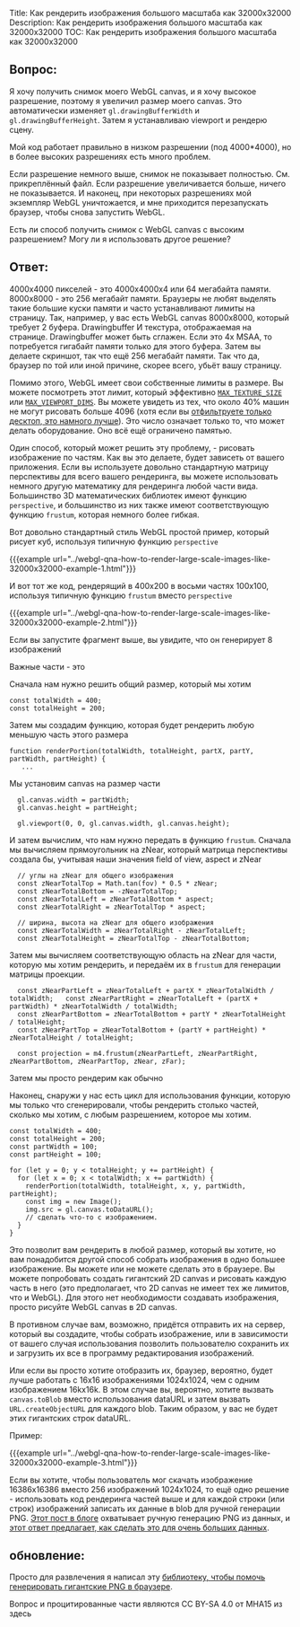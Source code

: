 Title: Как рендерить изображения большого масштаба как 32000x32000
Description: Как рендерить изображения большого масштаба как 32000x32000
TOC: Как рендерить изображения большого масштаба как 32000x32000

## Вопрос:

Я хочу получить снимок моего WebGL canvas, и я хочу высокое разрешение, поэтому я увеличил размер моего canvas. Это автоматически изменяет `gl.drawingBufferWidth` и `gl.drawingBufferHeight`. Затем я устанавливаю viewport и рендерю сцену.

Мой код работает правильно в низком разрешении (под 4000*4000), но в более высоких разрешениях есть много проблем.

Если разрешение немного выше, снимок не показывает полностью. См. прикреплённый файл. Если разрешение увеличивается больше, ничего не показывается. И наконец, при некоторых разрешениях мой экземпляр WebGL уничтожается, и мне приходится перезапускать браузер, чтобы снова запустить WebGL.

Есть ли способ получить снимок с WebGL canvas с высоким разрешением? Могу ли я использовать другое решение?

## Ответ:

4000x4000 пикселей - это 4000x4000x4 или 64 мегабайта памяти. 8000x8000 - это 256 мегабайт памяти. Браузеры не любят выделять такие большие куски памяти и часто устанавливают лимиты на страницу. Так, например, у вас есть WebGL canvas 8000x8000, который требует 2 буфера. Drawingbuffer И текстура, отображаемая на странице. Drawingbuffer может быть сглажен. Если это 4x MSAA, то потребуется гигабайт памяти только для этого буфера. Затем вы делаете скриншот, так что ещё 256 мегабайт памяти. Так что да, браузер по той или иной причине, скорее всего, убьёт вашу страницу.

Помимо этого, WebGL имеет свои собственные лимиты в размере. Вы можете посмотреть этот лимит, который эффективно [`MAX_TEXTURE_SIZE`](https://web3dsurvey.com/webgl/parameters/MAX_TEXTURE_SIZE) или [`MAX_VIEWPORT_DIMS`](https://web3dsurvey.com/webgl/parameters/MAX_VIEWPORT_DIMS). Вы можете увидеть из тех, что около 40% машин не могут рисовать больше 4096 (хотя если вы [отфильтруете только десктоп, это намного лучше](https://web3dsurvey.com/webgl/parameters/MAX_VIEWPORT_DIMS?platforms=0000ff03c02d20f201)). Это число означает только то, что может делать оборудование. Оно всё ещё ограничено памятью.

Один способ, который может решить эту проблему, - рисовать изображение по частям. Как вы это делаете, будет зависеть от вашего приложения. Если вы используете довольно стандартную матрицу перспективы для всего вашего рендеринга, вы можете использовать немного другую математику для рендеринга любой части вида. Большинство 3D математических библиотек имеют функцию `perspective`, и большинство из них также имеют соответствующую функцию `frustum`, которая немного более гибкая.

Вот довольно стандартный стиль WebGL простой пример, который рисует куб, используя типичную функцию `perspective`

{{{example url="../webgl-qna-how-to-render-large-scale-images-like-32000x32000-example-1.html"}}}

И вот тот же код, рендерящий в 400x200 в восьми частях 100x100, используя типичную функцию `frustum` вместо `perspective`

{{{example url="../webgl-qna-how-to-render-large-scale-images-like-32000x32000-example-2.html"}}}

Если вы запустите фрагмент выше, вы увидите, что он генерирует 8 изображений

Важные части - это

Сначала нам нужно решить общий размер, который мы хотим

    const totalWidth = 400;
    const totalHeight = 200;

Затем мы создадим функцию, которая будет рендерить любую меньшую часть этого размера

    function renderPortion(totalWidth, totalHeight, partX, partY, partWidth, partHeight) {
       ...

Мы установим canvas на размер части

      gl.canvas.width = partWidth;
      gl.canvas.height = partHeight;
      
      gl.viewport(0, 0, gl.canvas.width, gl.canvas.height);

И затем вычислим, что нам нужно передать в функцию `frustum`. Сначала мы вычисляем прямоугольник на zNear, который матрица перспективы создала бы, учитывая наши значения field of view, aspect и zNear

      // углы на zNear для общего изображения
      const zNearTotalTop = Math.tan(fov) * 0.5 * zNear;
      const zNearTotalBottom = -zNearTotalTop;
      const zNearTotalLeft = zNearTotalBottom * aspect;
      const zNearTotalRight = zNearTotalTop * aspect;
      
      // ширина, высота на zNear для общего изображения
      const zNearTotalWidth = zNearTotalRight - zNearTotalLeft;
      const zNearTotalHeight = zNearTotalTop - zNearTotalBottom;

Затем мы вычисляем соответствующую область на zNear для части, которую мы хотим рендерить, и передаём их в `frustum` для генерации матрицы проекции.

      const zNearPartLeft = zNearTotalLeft + partX * zNearTotalWidth / totalWidth;   const zNearPartRight = zNearTotalLeft + (partX + partWidth) * zNearTotalWidth / totalWidth;
      const zNearPartBottom = zNearTotalBottom + partY * zNearTotalHeight / totalHeight;
      const zNearPartTop = zNearTotalBottom + (partY + partHeight) * zNearTotalHeight / totalHeight;

      const projection = m4.frustum(zNearPartLeft, zNearPartRight, zNearPartBottom, zNearPartTop, zNear, zFar);

Затем мы просто рендерим как обычно

Наконец, снаружи у нас есть цикл для использования функции, которую мы только что сгенерировали, чтобы рендерить столько частей, сколько мы хотим, с любым разрешением, которое мы хотим.

    const totalWidth = 400;
    const totalHeight = 200;
    const partWidth = 100;
    const partHeight = 100;

    for (let y = 0; y < totalHeight; y += partHeight) {
      for (let x = 0; x < totalWidth; x += partWidth) {
        renderPortion(totalWidth, totalHeight, x, y, partWidth, partHeight);
        const img = new Image();
        img.src = gl.canvas.toDataURL();
        // сделать что-то с изображением.
      }
    }

Это позволит вам рендерить в любой размер, который вы хотите, но вам понадобится другой способ собрать изображения в одно большее изображение. Вы можете или не можете сделать это в браузере. Вы можете попробовать создать гигантский 2D canvas и рисовать каждую часть в него (это предполагает, что 2D canvas не имеет тех же лимитов, что и WebGL). Для этого нет необходимости создавать изображения, просто рисуйте WebGL canvas в 2D canvas.

В противном случае вам, возможно, придётся отправить их на сервер, который вы создадите, чтобы собрать изображение, или в зависимости от вашего случая использования позволить пользователю сохранить их и загрузить их все в программу редактирования изображений.

Или если вы просто хотите отобразить их, браузер, вероятно, будет лучше работать с 16x16 изображениями 1024x1024, чем с одним изображением 16kx16k. В этом случае вы, вероятно, хотите вызвать `canvas.toBlob` вместо использования dataURL и затем вызвать `URL.createObjectURL` для каждого blob. Таким образом, у вас не будет этих гигантских строк dataURL.

Пример:

{{{example url="../webgl-qna-how-to-render-large-scale-images-like-32000x32000-example-3.html"}}}

Если вы хотите, чтобы пользователь мог скачать изображение 16386x16386 вместо 256 изображений 1024x1024, то ещё одно решение - использовать код рендеринга частей выше и для каждой строки (или строк) изображений записать их данные в blob для ручной генерации PNG. [Этот пост в блоге](https://medium.com/the-guardian-mobile-innovation-lab/generating-images-in-javascript-without-using-the-canvas-api-77f3f4355fad) охватывает ручную генерацию PNG из данных, и [этот ответ предлагает, как сделать это для очень больших данных](https://stackoverflow.com/a/51247740/128511).

## обновление: 

Просто для развлечения я написал эту [библиотеку, чтобы помочь генерировать гигантские PNG в браузере](https://github.com/greggman/dekapng).

<div class="so">
  <div>Вопрос и процитированные части являются 
    CC BY-SA 4.0 от
    <a data-href="https://stackoverflow.com/users/7784151">MHA15</a>
    из
    <a data-href="https://stackoverflow.com/questions/51232023">здесь</a>
  </div>
</div> 